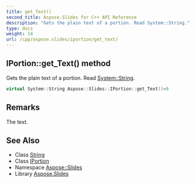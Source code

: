 ```yaml
---
title: get_Text()
second_title: Aspose.Slides for C++ API Reference
description: "Gets the plain text of a portion. Read System::String."
type: docs
weight: 14
url: /cpp/aspose.slides/iportion/get_text/
---
```

## IPortion::get_Text() method


Gets the plain text of a portion. Read [System::String](../../../system/string/).

```cpp
virtual System::String Aspose::Slides::IPortion::get_Text()=0
```

## Remarks


The text. 
## See Also

* Class [String](../../system/string/)
* Class [IPortion](./)
* Namespace [Aspose::Slides](../)
* Library [Aspose.Slides](../../)